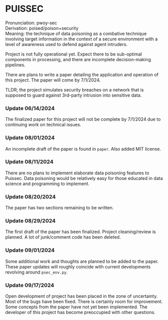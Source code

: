 # PUISSEC 

Pronunciation: pwoy-sec  
Derivation: poised/poison+security  
Meaning: the technique of data poisoning
         as a combative technique involving
         target information in the context 
         of a secure environment with a 
         level of awareness used to defend 
         against agent intruders. 

Project is not fully operational yet. Expect there
to be sub-optimal components in processing, and there
are incomplete decision-making pipelines.

There are plans to write a paper detailing the 
application and operation of this project. The 
paper will come by 7/1/2024. 

TLDR; the project simulates security breaches 
on a network that is supposed to guard against
3rd-party intrusion into sensitive data.

### Update 06/14/2024
The finalized paper for this project will not be 
complete by 7/1/2024 due to continuing work on 
technical issues. 

### Update 08/01/2024
An incomplete draft of the paper is found in 
`paper`. Also added MIT license.

### Update 08/11/2024
There are no plans to implement elaborate 
data poisoning features to Puissec. Data 
poisoning would be relatively easy for 
those educated in data science and programming
to implement.

### Update 08/20/2024
The paper has two sections remaining to be written.

### Update 08/29/2024

The first draft of the paper has been finalized. 
Project cleaning/review is planned. A lot of junk/comment 
code has been deleted.

### Update 09/01/2024

Some additional work and thoughts are planned to be added to the paper. 
These paper updates will roughly coincide with current developments 
revolving around `psec_env.py`. 

### Update 09/17/2024
Open development of project has been placed in the zone of uncertainty.
Most of the bugs have been fixed. There is certainly room for improvement.
Some concepts from the paper have not yet been implemented. The developer
of this project has become preoccupied with other questions.